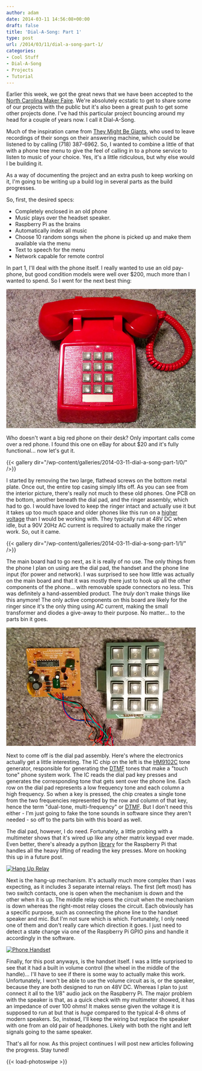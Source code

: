 ```yaml
---
author: adam
date: 2014-03-11 14:56:08+00:00
draft: false
title: 'Dial-A-Song: Part 1'
type: post
url: /2014/03/11/dial-a-song-part-1/
categories:
- Cool Stuff
- Dial-A-Song
- Projects
- Tutorial
---
```


Earlier this week, we got the great news that we have been accepted to the [North Carolina Maker Faire](http://www.makerfairenc.com/). We're absolutely ecstatic to get to share some of our projects with the public but it's also been a great push to get some other projects done. I've had this particular project bouncing around my head for a couple of years now. I call it Dial-A-Song.

Much of the inspiration came from [They Might Be Giants](http://tmbw.net/wiki/Dial-A-Song), who used to leave recordings of their songs on their answering machine, which could be listened to by calling (718) 387-6962. So, I wanted to combine a little of that with a phone tree menu to give the feel of calling in to a phone service to listen to music of your choice. Yes, it's a little ridiculous, but why else would I be building it.

As a way of documenting the project and an extra push to keep working on it, I'm going to be writing up a build log in several parts as the build progresses.

So, first, the desired specs:




  * Completely enclosed in an old phone
  * Music plays over the headset speaker.
  * Raspberry Pi as the brains
  * Automatically index all music
  * Choose 10 random songs when the phone is picked up and make them available via the menu
  * Text to speech for the menu
  * Network capable for remote control


In part 1, I'll deal with the phone itself. I really wanted to use an old pay-phone, but good condition models were well over $200, much more than I wanted to spend. So I went for the next best thing:

[![The Red Phone](/wp-content/uploads/2014/03/IMG_20140309_100607.jpg)
](/wp-content/uploads/2014/03/IMG_20140309_100607.jpg)

Who doesn't want a big red phone on their desk? Only important calls come over a red phone. I found this one on eBay for about $20 and it's fully functional... now let's gut it.

{{< gallery dir="/wp-content/galleries/2014-03-11-dial-a-song-part-1/0/" />}}

I started by removing the two large, flathead screws on the bottom metal plate. Once out, the entire top casing simply lifts off. As you can see from the interior picture, there's really not much to these old phones. One PCB on the bottom, another beneath the dial pad, and the ringer assembly, which had to go. I would have loved to keep the ringer intact and actually use it but it takes up too much space and older phones like this run on a [higher voltage](http://en.wikipedia.org/wiki/Tip_and_ring) than I would be working with. They typically run at 48V DC when idle, but a 90V 20Hz AC current is required to actually make the ringer work. So, out it came.

{{< gallery dir="/wp-content/galleries/2014-03-11-dial-a-song-part-1/1/" />}}

The main board had to go next, as it is really of no use. The only things from the phone I plan on using are the dial pad, the handset and the phone line input (for power and network). I was surprised to see how little was actually on the main board and that it was mostly there just to hook up all the other components of the phone... with removable spade connectors no less. This was definitely a hand-assembled product. The _truly_ don't make things like this anymore! The only active components on this board are likely for the ringer since it's the only thing using AC current, making the small transformer and diodes a give-away to their purpose. No matter... to the parts bin it goes.

[![Dial Pad and Tone Generator](/wp-content/uploads/2014/03/IMG_20140309_102635.jpg)
](/wp-content/uploads/2014/03/IMG_20140309_102635.jpg)

Next to come off is the dial pad assembly. Here's where the electronics actually get a little interesting. The IC chip on the left is the [HM9102C](/wp-content/uploads/2014/03/HM9102C.pdf) tone generator, responsible for generating the [DTMF](http://en.wikipedia.org/wiki/DTMF) tones that make a "touch tone" phone system work. The IC reads the dial pad key presses and generates the corresponding tone that gets sent over the phone line. Each row on the dial pad represents a low frequency tone and each column a high frequency. So when a key is pressed, the chip creates a single tone from the two frequencies represented by the row and column of that key, hence the term "dual-tone, multi-frequency" or [DTMF](http://en.wikipedia.org/wiki/DTMF). But I don't need this either - I'm just going to fake the tone sounds in software since they aren't needed - so off to the parts bin with this board as well.

The dial pad, however, I do need. Fortunately, a little probing with a multimeter shows that it's wired up like any other matrix keypad ever made. Even better, there's already a python [library](http://crumpspot.blogspot.com/p/keypad-matrix-python-package.html) for the Raspberry Pi that handles all the heavy lifting of reading the key presses. More on hooking this up in a future post.

[![Hang Up Relay](/wp-content/uploads/2014/03/IMG_20140310_154508.jpg)
](/wp-content/uploads/2014/03/IMG_20140310_154508.jpg)

Next is the hang-up mechanism. It's actually much more complex than I was expecting, as it includes 3 separate internal relays. The first (left most) has two switch contacts, one is open when the mechanism is down and the other when it is up. The middle relay opens the circuit when the mechanism is down whereas the right-most relay closes the circuit. Each obviously has a specific purpose, such as connecting the phone line to the handset speaker and mic. But I'm not sure which is which. Fortunately, I only need one of them and don't really care which direction it goes. I just need to detect a state change via one of the Raspberry Pi GPIO pins and handle it accordingly in the software.

[![Phone Handset](/wp-content/uploads/2014/03/IMG_20140310_154748.jpg)
](/wp-content/uploads/2014/03/IMG_20140310_154748.jpg)

Finally, for this post anyways, is the handset itself. I was a little surprised to see that it had a built in volume control (the wheel in the middle of the handle)... I'll have to see if there is some way to actually make this work. Unfortunately, I won't be able to use the volume circuit as is, or the speaker, because they are both designed to run on 48V DC. Whereas I plan to just connect it all to the 1/8" audio jack on the Raspberry Pi. The major problem with the speaker is that, as a quick check with my multimeter showed, it has an impedance of over 100 ohms! It makes sense given the voltage it is supposed to run at but that is _huge_ compared to the typical 4-8 ohms of modern speakers. So, instead, I'll keep the wiring but replace the speaker with one from an old pair of headphones. Likely with both the right and left signals going to the same speaker.

That's all for now. As this project continues I will post new articles following the progress. Stay tuned!


{{< load-photoswipe >}}
